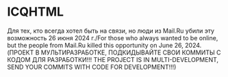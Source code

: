 # ICQHTML
Для тех, кто всегда хотел быть на связи, но люди из Mail.Ru убили эту возможность 26 июня 2024 г./For those who always wanted to be online, but the people from Mail.Ru killed this opportunity on June 26, 2024.
(ПРОЕКТ В МУЛЬТИРАЗРАБОТКЕ, ПОДКИДЫВАЙТЕ СВОИ КОММИТЫ С КОДОМ ДЛЯ РАЗРАБОТКИ!!! THE PROJECT IS IN MULTI-DEVELOPMENT, SEND YOUR COMMITS WITH CODE FOR DEVELOPMENT!!!)
